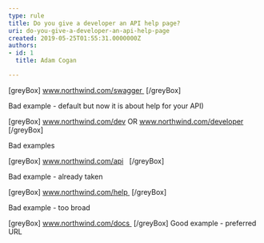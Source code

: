 ```yaml
---
type: rule
title: Do you give a developer an API help page?
uri: do-you-give-a-developer-an-api-help-page
created: 2019-05-25T01:55:31.0000000Z
authors:
- id: 1
  title: Adam Cogan

---
```


[greyBox]  www.northwind.com/swagger 
  [/greyBox]

Bad example - default but now it is about help for your API)

[greyBox]  www.northwind.com/dev
OR
www.northwind.com/developer
  [/greyBox]


Bad examples

[greyBox]  www.northwind.com/api    [/greyBox]


Bad example - already taken

[greyBox]  www.northwind.com/help   [/greyBox]


Bad example - too broad

 
[greyBox]  www.northwind.com/docs   [/greyBox]
Good example - preferred URL

